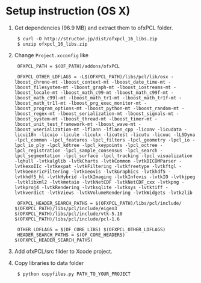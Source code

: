 # Setup instruction (OS X)

1. Get dependencies (96.9 MB) and extract them to ofxPCL folder.

		$ curl -O http://structor.jp/dist/ofxpcl_16_libs.zip
		$ unzip ofxpcl_16_libs.zip


1. Change `Project.xcconfig` like

		OFXPCL_PATH = $(OF_PATH)/addons/ofxPCL

		OFXPCL_OTHER_LDFLAGS = -L$(OFXPCL_PATH)/libs/pcl/lib/osx -lboost_chrono-mt -lboost_context-mt -lboost_date_time-mt -lboost_filesystem-mt -lboost_graph-mt -lboost_iostreams-mt -lboost_locale-mt -lboost_math_c99-mt -lboost_math_c99f-mt -lboost_math_c99l-mt -lboost_math_tr1-mt -lboost_math_tr1f-mt -lboost_math_tr1l-mt -lboost_prg_exec_monitor-mt -lboost_program_options-mt -lboost_python-mt -lboost_random-mt -lboost_regex-mt -lboost_serialization-mt -lboost_signals-mt -lboost_system-mt -lboost_thread-mt -lboost_timer-mt -lboost_unit_test_framework-mt -lboost_wave-mt -lboost_wserialization-mt -lflann -lflann_cpp -liconv -licudata -licui18n -licuio -licule -liculx -licutest -licutu -licuuc -lLSDyna -lpcl_common -lpcl_features -lpcl_filters -lpcl_geometry -lpcl_io -lpcl_io_ply -lpcl_kdtree -lpcl_keypoints -lpcl_octree -lpcl_registration -lpcl_sample_consensus -lpcl_search -lpcl_segmentation -lpcl_surface -lpcl_tracking -lpcl_visualization -lqhull -lvtkalglib -lvtkCharts -lvtkCommon -lvtkDICOMParser -lvtkexoIIc -lvtkexpat -lvtkFiltering -lvtkfreetype -lvtkftgl -lvtkGenericFiltering -lvtkGeovis -lvtkGraphics -lvtkhdf5 -lvtkhdf5_hl -lvtkHybrid -lvtkImaging -lvtkInfovis -lvtkIO -lvtkjpeg -lvtklibxml2 -lvtkmetaio -lvtkNetCDF -lvtkNetCDF_cxx -lvtkpng -lvtkproj4 -lvtkRendering -lvtksqlite -lvtksys -lvtktiff -lvtkverdict -lvtkViews -lvtkVolumeRendering -lvtkWidgets -lvtkzlib

		OFXPCL_HEADER_SEARCH_PATHS = $(OFXPCL_PATH)/libs/pcl/include/ $(OFXPCL_PATH)/libs/pcl/include/eigen3 $(OFXPCL_PATH)/libs/pcl/include/vtk-5.10 $(OFXPCL_PATH)/libs/pcl/include/pcl-1.6

		OTHER_LDFLAGS = $(OF_CORE_LIBS) $(OFXPCL_OTHER_LDFLAGS)
		HEADER_SEARCH_PATHS = $(OF_CORE_HEADERS) $(OFXPCL_HEADER_SEARCH_PATHS)

1. Add ofxPCL/src filder to Xcode project.

1. Copy libraries to data folder

		$ python copyfiles.py PATH_TO_YOUR_PROJECT